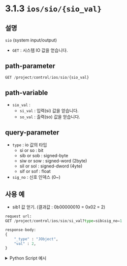 ﻿# 3.1.3 `ios/sio/{sio_val}`

## 설명

`sio` (system input/output)

- `GET` : 시스템 IO 값을 얻습니다.

## path-parameter

```python
GET /project/control/ios/sio/{sio_val}
```

## path-variable

- `sio_val` :
  - `si_val` : 입력(si) 값을 얻습니다.
  - `so_val` : 출력(so) 값을 얻습니다.

## query-parameter

- `type` : io 값의 타입
  - si or so : bit
  - sib or sob : signed-byte
  - siw or sow : signed-word (2byte)
  - sil or sol : signed-dword (4yte)
  - sif or sof : float
- `sig_no` : 신호 인덱스 (0~)


## 사용 예

- sib1 값 얻기. (결과값 : 0b00000010 = 0x02 = 2)

```python
request url:
GET /project/control/ios/sio/si_val?type=sib&sig_no=1

response-body:
{
	"_type" : "JObject",
    "val" : 2,
}
```

<details><summary>Python Script 예시</summary>

```python
# test.py
import requests

def get_sio_val() -> dict:
    base_url        = 'http://192.168.1.150:8888'
    path_parameter  = '/project/control/ios/sio/so_val'
    query_parameter = { 'type': 'sob', 'sig_no': 3 }
    
    response = requests.get(url = base_url + path_parameter, params = query_parameter).json()
    print(response)

    return response

get_sio_val()
```
```sh
$python test.py
{'_type': 'JObject', 'val': 0}
```
</details>